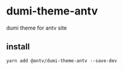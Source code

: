 # dumi-theme-antv

dumi theme for antv site

## install

```
yarn add @antv/dumi-theme-antv --save-dev
```
